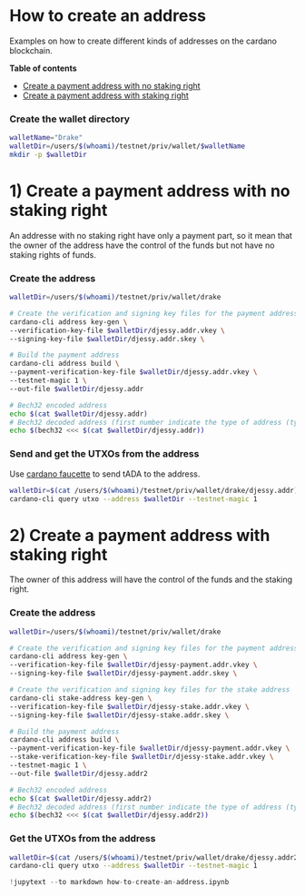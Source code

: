 
# How to create an address

Examples on how to create different kinds of addresses on the cardano blockchain.


**Table of contents**
- [Create a payment address with no staking right](#Create-a-payment-address-with-no-staking-right)
- [Create a payment address with staking right](#Create-a-payment-address-with-staking-right)


### Create the wallet directory 

```bash
walletName="Drake"
walletDir=/users/$(whoami)/testnet/priv/wallet/$walletName
mkdir -p $walletDir
```

# 1) Create a payment address with no staking right

An addresse with no staking right have only a payment part, so it mean that the owner of the address have the control of the funds but not have no staking rights of funds.


### Create the address 

```bash
walletDir=/users/$(whoami)/testnet/priv/wallet/drake

# Create the verification and signing key files for the payment address 
cardano-cli address key-gen \
--verification-key-file $walletDir/djessy.addr.vkey \
--signing-key-file $walletDir/djessy.addr.skey \

# Build the payment address
cardano-cli address build \
--payment-verification-key-file $walletDir/djessy.addr.vkey \
--testnet-magic 1 \
--out-file $walletDir/djessy.addr

# Bech32 encoded address
echo $(cat $walletDir/djessy.addr) 
# Bech32 decoded address (first number indicate the type of address (type6))
echo $(bech32 <<< $(cat $walletDir/djessy.addr))
```

### Send and get the UTXOs from the address

Use [cardano faucette](https://docs.cardano.org/cardano-testnet/tools/faucet) to send tADA to the address.

```bash
walletDir=$(cat /users/$(whoami)/testnet/priv/wallet/drake/djessy.addr)
cardano-cli query utxo --address $walletDir --testnet-magic 1
```

# 2) Create a payment address with staking right

The owner of this address will have the control of the funds and the staking right.


### Create the address

```bash
walletDir=/users/$(whoami)/testnet/priv/wallet/drake

# Create the verification and signing key files for the payment address 
cardano-cli address key-gen \
--verification-key-file $walletDir/djessy-payment.addr.vkey \
--signing-key-file $walletDir/djessy-payment.addr.skey \

# Create the verification and signing key files for the stake address  
cardano-cli stake-address key-gen \
--verification-key-file $walletDir/djessy-stake.addr.vkey \
--signing-key-file $walletDir/djessy-stake.addr.skey \

# Build the payment address
cardano-cli address build \
--payment-verification-key-file $walletDir/djessy-payment.addr.vkey \
--stake-verification-key-file $walletDir/djessy-stake.addr.vkey \
--testnet-magic 1 \
--out-file $walletDir/djessy.addr2

# Bech32 encoded address
echo $(cat $walletDir/djessy.addr2) 
# Bech32 decoded address (first number indicate the type of address (type 0))
echo $(bech32 <<< $(cat $walletDir/djessy.addr2))
```

### Get the UTXOs from the address

```bash
walletDir=$(cat /users/$(whoami)/testnet/priv/wallet/drake/djessy.addr2)
cardano-cli query utxo --address $walletDir --testnet-magic 1
```

```python
!jupytext --to markdown how-to-create-an-address.ipynb
```

```python

```
